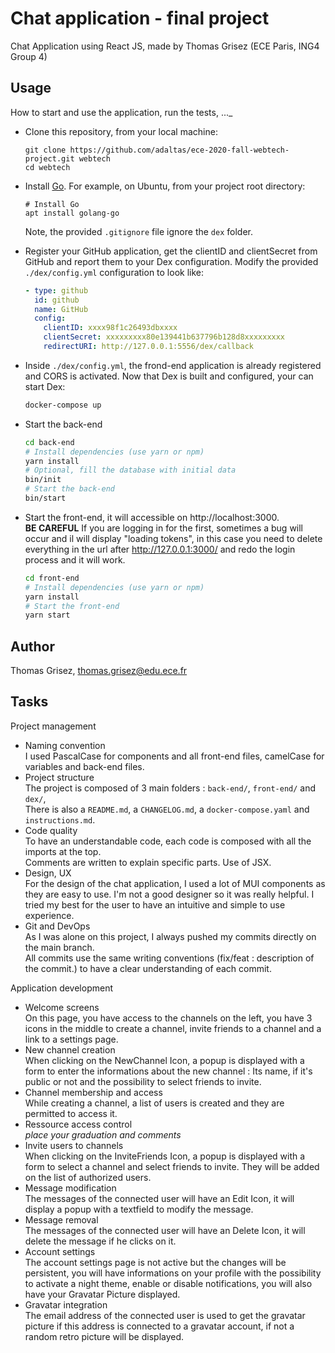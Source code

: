 # Chat application - final project

Chat Application using React JS, made by Thomas Grisez (ECE Paris, ING4 Group 4)

## Usage

How to start and use the application, run the tests, ...\_

- Clone this repository, from your local machine:
  ```
  git clone https://github.com/adaltas/ece-2020-fall-webtech-project.git webtech
  cd webtech
  ```
- Install [Go](https://golang.org/). For example, on Ubuntu, from your project root directory:
  ```
  # Install Go
  apt install golang-go
  ```
  Note, the provided `.gitignore` file ignore the `dex` folder.
- Register your GitHub application, get the clientID and clientSecret from GitHub and report them to your Dex configuration. Modify the provided `./dex/config.yml` configuration to look like:
  ```yaml
  - type: github
    id: github
    name: GitHub
    config:
      clientID: xxxx98f1c26493dbxxxx
      clientSecret: xxxxxxxxx80e139441b637796b128d8xxxxxxxxx
      redirectURI: http://127.0.0.1:5556/dex/callback
  ```
- Inside `./dex/config.yml`, the frond-end application is already registered and CORS is activated. Now that Dex is built and configured, your can start Dex:
  ```bash
  docker-compose up
  ```
- Start the back-end
  ```bash
  cd back-end
  # Install dependencies (use yarn or npm)
  yarn install
  # Optional, fill the database with initial data
  bin/init
  # Start the back-end
  bin/start
  ```
- Start the front-end, it will accessible on http://localhost:3000.  
  **BE CAREFUL** If you are logging in for the first, sometimes a bug will occur and il will display "loading tokens", in this case you need to delete everything in the url after http://127.0.0.1:3000/ and redo the login process and it will work.

  ```bash
  cd front-end
  # Install dependencies (use yarn or npm)
  yarn install
  # Start the front-end
  yarn start
  ```

## Author

Thomas Grisez, thomas.grisez@edu.ece.fr

## Tasks

Project management

- Naming convention  
  I used PascalCase for components and all front-end files, camelCase for variables and back-end files.
- Project structure  
  The project is composed of 3 main folders : `back-end/`, `front-end/` and `dex/`,  
   There is also a `README.md`, a `CHANGELOG.md`, a `docker-compose.yaml` and `instructions.md`.
- Code quality  
  To have an understandable code, each code is composed with all the imports at the top.  
  Comments are written to explain specific parts. Use of JSX.
- Design, UX  
  For the design of the chat application, I used a lot of MUI components as they are easy to use. I'm not a good designer so it was really helpful. I tried my best for the user to have an intuitive and simple to use experience.
- Git and DevOps  
  As I was alone on this project, I always pushed my commits directly on the main branch.  
  All commits use the same writing conventions (fix/feat : description of the commit.) to have a clear understanding of each commit.

Application development

- Welcome screens  
  On this page, you have access to the channels on the left, you have 3 icons in the middle to create a channel, invite friends to a channel and a link to a settings page.
- New channel creation  
  When clicking on the NewChannel Icon, a popup is displayed with a form to enter the informations about the new channel : Its name, if it's public or not and the possibility to select friends to invite.
- Channel membership and access  
  While creating a channel, a list of users is created and they are permitted to access it.
- Ressource access control  
  _place your graduation and comments_
- Invite users to channels  
  When clicking on the InviteFriends Icon, a popup is displayed with a form to select a channel and select friends to invite. They will be added on the list of authorized users.
- Message modification  
  The messages of the connected user will have an Edit Icon, it will display a popup with a textfield to modify the message.
- Message removal  
  The messages of the connected user will have an Delete Icon, it will delete the message if he clicks on it.
- Account settings  
  The account settings page is not active but the changes will be persistent, you will have informations on your profile with the possibility to activate a night theme, enable or disable notifications, you will also have your Gravatar Picture displayed.
- Gravatar integration  
  The email address of the connected user is used to get the gravatar picture if this address is connected to a gravatar account, if not a random retro picture will be displayed.
